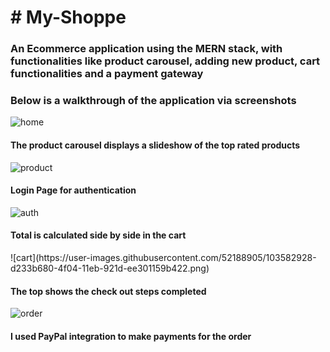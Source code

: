 <h1># My-Shoppe</h1>
<h3>An Ecommerce application using the MERN stack, with functionalities like product carousel, adding new product, cart functionalities and a payment gateway</h3>

<h3>Below is a walkthrough of the application via screenshots</h3>

![home](https://user-images.githubusercontent.com/52188905/103583099-276fc800-4f05-11eb-81d3-8ce5eea9f39a.png)

<h4>The product carousel displays a slideshow of the top rated products</h4>

![product](https://user-images.githubusercontent.com/52188905/103583173-48d0b400-4f05-11eb-9e94-3c6e39f9e86c.png)

<h4>Login Page for authentication</h4>

![auth](https://user-images.githubusercontent.com/52188905/103582917-cba53f00-4f04-11eb-9ab3-fa65ecb9af18.png)

<h4>Total is calculated side by side in the cart</h4>
![cart](https://user-images.githubusercontent.com/52188905/103582928-d233b680-4f04-11eb-921d-ee301159b422.png)

<h4>The top shows the check out steps completed </h4>

![order](https://user-images.githubusercontent.com/52188905/103583207-59812a00-4f05-11eb-9a28-504f23d8ec8b.png)

<h4>I used PayPal integration to make payments for the order</h4>

